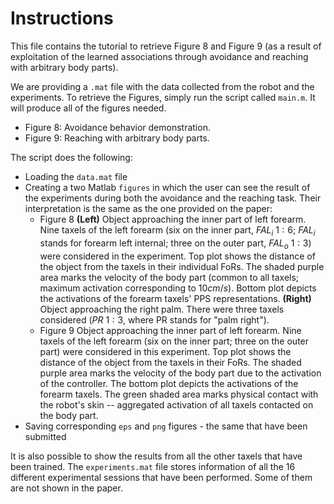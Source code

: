 # Instructions

This file contains the tutorial to retrieve Figure 8 and Figure 9 (as a result of exploitation of the learned associations through avoidance and reaching with arbitrary body parts).

We are providing a `.mat` file with the data collected from the robot and the experiments. To retrieve the Figures, simply run the script called `main.m`. It will produce all of the figures needed.

 * Figure 8: Avoidance behavior demonstration.
 * Figure 9: Reaching with arbitrary body parts.

The script does the following:

 * Loading the `data.mat` file
 * Creating a two Matlab `figures` in which the user can see the result of the experiments during both the avoidance and the reaching task. Their interpretation is the same as the one provided on the paper:
   * Figure 8 **(Left)** Object approaching the inner part of left forearm. Nine taxels of the left forearm (six on the inner part, $FAL_{i}$ $1:6$; $FAL_{i}$ stands for forearm left internal; three on the outer part, $FAL_{o}$ $1:3$) were considered in the experiment. Top plot shows the distance of the object from the taxels in their individual FoRs. The shaded purple area marks the velocity of the body part (common to all taxels; maximum activation corresponding to $10 cm/s$). Bottom plot depicts the activations of the forearm taxels' PPS representations. **(Right)** Object approaching the right palm. There were three taxels considered ($PR$ $1:3$, where PR stands for "palm right").
   * Figure 9 Object approaching the inner part of left forearm. Nine taxels of the left forearm (six on the inner part; three on the outer part) were considered in this experiment. Top plot shows the distance of the object from the taxels in their FoRs. The shaded purple area marks the velocity of the body part due to the activation of the controller. The bottom plot depicts the activations of the forearm taxels. The green shaded area marks physical contact with the robot's skin -- aggregated activation of all taxels contacted on the body part.
 * Saving corresponding `eps` and `png` figures - the same that have been submitted

It is also possible to show the results from all the other taxels that have been trained. The `experiments.mat` file stores information of all the 16 different experimental sessions that have been performed. Some of them are not shown in the paper.
